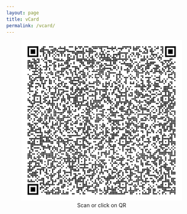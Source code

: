 ```yaml
---
layout: page
title: vCard
permalink: /vcard/
---
```


<a href="chia_chongcher.vcf" title="Click on QR to save vcard to your phone/PC">


<center>
   <figure>
      <a href="chia_chongcher.vcf" title="Scan or click on QR to save vcard to your phone/PC">
      <img src="chia_chongcher.png" alt="Scan me to add contact into your phone">
      </a>
      <figcaption>Scan or click on QR</figcaption>
   </figure>
</center>
